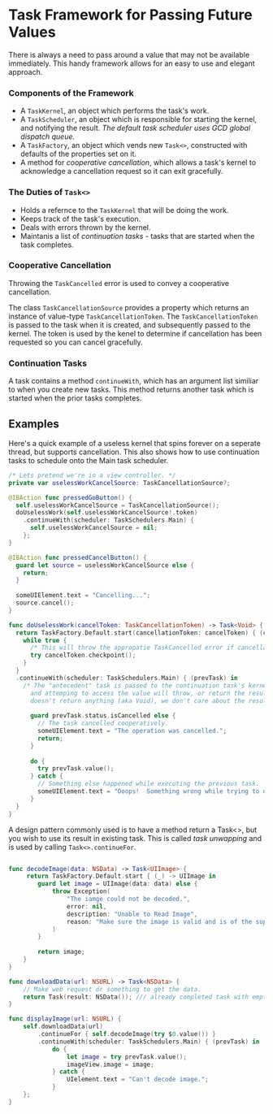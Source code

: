 # Task Framework for Passing Future Values

There is always a need to pass around a value that may not be available immediately. This handy framework allows for an easy to use and elegant approach.

### Components of the Framework

- A `TaskKernel`, an object which performs the task's work.
- A `TaskScheduler`, an object which is responsible for starting the kernel, and notifying the result. *The default task scheduler uses GCD global dispatch queue.*
- A `TaskFactory`, an object which vends new `Task<>`, constructed with defaults of the properties set on it.
- A method for *cooperative cancellation*, which allows a task's kernel to acknowledge a cancellation request so it can exit gracefully.

### The Duties of `Task<>`

- Holds a refernce to the `TaskKernel` that will be doing the work.
- Keeps track of the task's execution.
- Deals with errors thrown by the kernel.
- Maintanis a list of *continuation tasks* - tasks that are started when the task completes.

### Cooperative Cancellation

Throwing the `TaskCancelled` error is used to convey a cooperative cancellation.  

The class `TaskCancellationSource` provides a property which returns an instance of value-type `TaskCancellationToken`.  The `TaskCancellationToken` is passed to the task when it is created, and subsequently passed to the kernel.  The token is used by the kenel to determine if cancellation has been requested so you can cancel gracefully.

### Continuation Tasks

A task contains a method `continueWith`, which has an argument list similiar to when you create new tasks.  This method returns another task which is started when the prior tasks completes.

## Examples

Here's a quick example of a useless kernel that spins forever on a seperate thread, but supports cancellation.
This also shows how to use continuation tasks to schedule onto the Main task scheduler.

```swift
/* Lets pretend we're in a view controller. */
private var uselessWorkCancelSource: TaskCancellationSource?;

@IBAction func pressedGoButton() {
  self.uselessWorkCancelSource = TaskCancellationSource();
  doUselessWork(self.uselessWorkCancelSource!.token)
    .continueWith(scheduler: TaskSchedulers.Main) {
      self.uselessWorkCancelSource = nil;
    };
}

@IBAction func pressedCancelButton() {  
  guard let source = uselessWorkCancelSource else {
    return;
  }
  
  someUIElement.text = "Cancelling...";
  source.cancel();
}

func doUselessWork(cancelToken: TaskCancellationToken) -> Task<Void> {
  return TaskFactory.Default.start(cancellationToken: cancelToken) { (cancelToken) in
    while true {
      /* This will throw the appropatie TaskCancelled error if cancellation has requested. */
      try cancelToken.checkpoint(); 
    }
  }
  .continueWith(scheduler: TaskSchedulers.Main) { (prevTask) in
    /* The "antecedent" task is passed to the continuation task's kernel closure, 
      and attemping to access the value will throw, or return the result.  Since antecedent task
      doesn't return anything (aka Void), we don't care about the result. */
      
      guard prevTask.status.isCancelled else {
        // The task cancelled cooperatively.
        someUIElement.text = "The operation was cancelled.";
        return;
      }
      
      do {
        try prevTask.value(); 
      } catch {
        // Something else happened while executing the previous task.  Handle the error.
        someUIElement.text = "Ooops!  Something wrong while trying to do that.";
      }
  }
}
```

A design pattern commonly used is to have a method return a Task<>, but you wish to use its result in existing task.  This is called *task unwapping* and is used by calling `Task<>.continueFor`.

```swift

func decodeImage(data: NSData) -> Task<UIImage> {
     return TaskFactory.Default.start { (_) -> UIImage in
        guard let image = UIImage(data: data) else {
            throw Exception(
                "The iamge could not be decoded.",
                error: nil,
                description: "Unable to Read Image",
                reason: "Make sure the image is valid and is of the supported format."
            )
        }
        
        return image;
    }
}

func downloadData(url: NSURL) -> Task<NSData> {
    // Make web request or something to get the data.
    return Task(result: NSData()); /// already completed task with empty data
}

func displayImage(url: NSURL) {
    self.downloadData(url)
        .continueFor { self.decodeImage(try $0.value()) }
        .continueWith(scheduler: TaskSchedulers.Main) { (prevTask) in
            do {
                let image = try prevTask.value();
                imageView.image = image;
            } catch {
                UIelement.text = "Can't decode image.";
            }
    };
}

```
